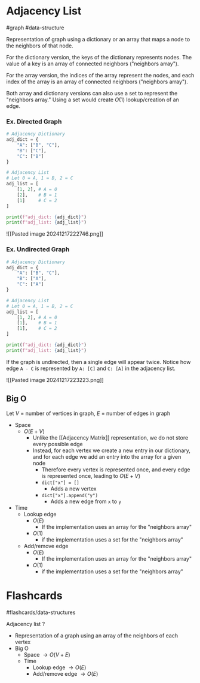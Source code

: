 # Adjacency List
#graph #data-structure

Representation of graph using a dictionary or an array that maps a node to the neighbors of that node. 

For the dictionary version, the keys of the dictionary represents nodes. The value of a key is an array of connected neighbors ("neighbors array").

For the array version, the indices of the array represent the nodes, and each index of the array is an array of connected neighbors ("neighbors array").

Both array and dictionary versions can also use a set to represent the "neighbors array." Using a set would create $O(1)$ lookup/creation of an edge.

### **Ex.** Directed Graph
```python
# Adjacency Dictionary
adj_dict = { 
	"A": ["B", "C"], 
	"B": ["C"], 
	"C": ["B"]
}

# Adjacency List
# Let 0 = A, 1 = B, 2 = C
adj_list = [
	[1, 2], # A = 0
	[2],    # B = 1
	[1]     # C = 2
]

print(f"adj_dict: {adj_dict}")
print(f"adj_list: {adj_list}")
```

![[Pasted image 20241217222746.png]]

### **Ex.** Undirected Graph
```python
# Adjacency Dictionary
adj_dict = { 
	"A": ["B", "C"], 
	"B": ["A"], 
	"C": ["A"]
}

# Adjacency List
# Let 0 = A, 1 = B, 2 = C
adj_list = [
	[1, 2], # A = 0
	[1],    # B = 1
	[1],    # C = 2
]

print(f"adj_dict: {adj_dict}")
print(f"adj_list: {adj_list}")
```
If the graph is undirected, then a single edge will appear twice. Notice how edge `A - C` is represented by `A: [C]` and `C: [A]` in the adjacency list.

![[Pasted image 20241217223223.png]]
## Big O
Let $V$ = number of vertices in graph, $E$ = number of edges in graph
- Space
	- $O(E + V)$
		- Unlike the [[Adjacency Matrix]] representation, we do not store every possible edge
		- Instead, for each vertex we create a new entry in our dictionary, and for each edge we add an entry into the array for a given node
			- Therefore every vertex is represented once, and every edge is represented once, leading to $O(E + V)$
			- `dict["x"] = []`
				- Adds a new vertex
			- `dict["x"].append("y")`
				- Adds a new edge from `x` to `y`
- Time
	- Lookup edge
		- $O(E)$
			- If the implementation uses an array for the "neighbors array"
		- $O(1)$
			- if the implementation uses a set for the "neighbors array"
	- Add/remove edge
		- $O(E)$
			- If the implementation uses an array for the "neighbors array"
		- $O(1)$
			- if the implementation uses a set for the "neighbors array"

# Flashcards
#flashcards/data-structures 

Adjacency list
?
- Representation of a graph using an array of the neighbors of each vertex
- Big O
	- Space $\to O(V + E)$
	- Time
		- Lookup edge $\to O(E)$
		- Add/remove edge $\to O(E)$
<!--SR:!2025-01-14,2,210-->
